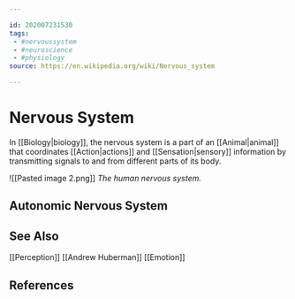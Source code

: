 ```yaml
---

id: 202007231530
tags:
 - #nervoussystem
 - #neuroscience
 - #physiology
source: https://en.wikipedia.org/wiki/Nervous_system

---
```


# Nervous System
In [[Biology|biology]], the nervous system is a part of an [[Animal|animal]] that coordinates [[Action|actions]] and [[Sensation|sensory]] information by transmitting signals to and from different parts of its body.

![[Pasted image 2.png]]
*The human nervous system.*

## Autonomic Nervous System


## See Also
[[Perception]]
[[Andrew Huberman]]
[[Emotion]]

## References

